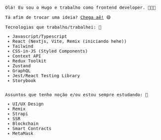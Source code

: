 <samp>
  Olá! Eu sou o Hugo e trabalho como frontend developer. 👨🏻‍💻
  <br/>
  <br/>
  Tá afim de trocar uma ideia? <a href="https://cal.com/hugofortunato">Chega aê!</a> 😄

  <br/>
  <br/>
  Tecnologias que trabalho/trabalhei: 🎯

  - Javascript/Typescript
  - React (Nextjs, Vite, Remix (iniciando hehe))
  - Tailwind
  - CSS-in-JS (Styled Components)
  - Context API
  - Redux Toolkit
  - Zustand
  - GraphQL
  - Jest/React Testing Library
  - Storybook
  <br>
  Assuntos que tenho noção e/ou estou sempre estudando: 🔭

  - UI/UX Design
  - Remix
  - Strapi
  - SSR
  - Blockchain
  - Smart Contracts
  - MetaMask
  <br>
</samp>
